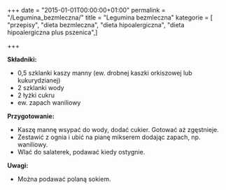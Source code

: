 +++
date = "2015-01-01T00:00:00+01:00"
permalink = "/Legumina_bezmleczna/"
title = "Legumina bezmleczna"
kategorie = [ "przepisy", "dieta bezmleczna", "dieta hipoalergiczna", "dieta hipoalergiczna plus pszenica",]

+++

**Składniki:**

-   0,5 szklanki kaszy manny (ew. drobnej kaszki orkiszowej lub kukurydzianej)
-   2 szklanki wody
-   2 łyżki cukru
-   ew. zapach waniliowy

**Przygotowanie:**

-   Kaszę mannę wsypać do wody, dodać cukier. Gotować aż zgęstnieje.
-   Zestawić z ognia i ubić na pianę mikserem dodając zapach, np. waniliowy.
-   Wlać do salaterek, podawać kiedy ostygnie.

**Uwagi:**

-   Można podawać polaną sokiem.
